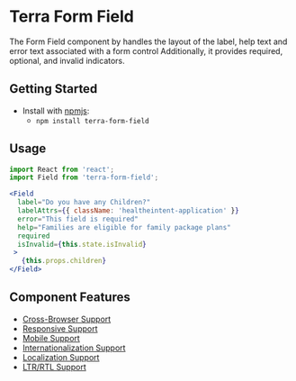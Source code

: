 # Terra Form Field

The Form Field component by handles the layout of the label, help text and error text associated with a form control Additionally, it provides required, optional, and invalid indicators.

## Getting Started

- Install with [npmjs](https://www.npmjs.com):
  - `npm install terra-form-field`

## Usage

```jsx
import React from 'react';
import Field from 'terra-form-field';

<Field
  label="Do you have any Children?"
  labelAttrs={{ className: 'healtheintent-application' }}
  error="This field is required"
  help="Families are eligible for family package plans"
  required
  isInvalid={this.state.isInvalid}
 >
   {this.props.children}
</Field>
```

## Component Features

 * [Cross-Browser Support](https://github.com/cerner/terra-core/wiki/Component-Features#cross-browser-support)
 * [Responsive Support](https://github.com/cerner/terra-core/wiki/Component-Features#responsive-support)
 * [Mobile Support](https://github.com/cerner/terra-core/wiki/Component-Features#mobile-support)
 * [Internationalization Support](https://github.com/cerner/terra-core/wiki/Component-Features#internationalization-i18n-support)
 * [Localization Support](https://github.com/cerner/terra-core/wiki/Component-Features#localization-support)
 * [LTR/RTL Support](https://github.com/cerner/terra-core/wiki/Component-Features#ltr--rtl-support)
